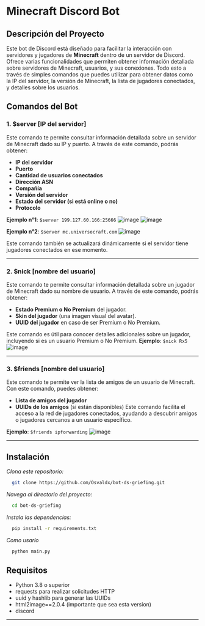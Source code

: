 # Minecraft Discord Bot

## Descripción del Proyecto

Este bot de Discord está diseñado para facilitar la interacción con servidores y jugadores de **Minecraft** dentro de un servidor de Discord. Ofrece varias funcionalidades que permiten obtener información detallada sobre servidores de Minecraft, usuarios, y sus conexiones. Todo esto a través de simples comandos que puedes utilizar para obtener datos como la IP del servidor, la versión de Minecraft, la lista de jugadores conectados, y detalles sobre los usuarios.

## Comandos del Bot

### 1. **$server [IP del servidor]**

Este comando te permite consultar información detallada sobre un servidor de Minecraft dado su IP y puerto. A través de este comando, podrás obtener:

- **IP del servidor**
- **Puerto**
- **Cantidad de usuarios conectados**
- **Dirección ASN**
- **Compañía**
- **Versión del servidor**
- **Estado del servidor (si está online o no)**
- **Protocolo**

**Ejemplo n°1**: `$server 199.127.60.166:25666`
![image](https://github.com/user-attachments/assets/dd6b4138-cf09-46f6-bff4-b076e2273404)
![image](https://github.com/user-attachments/assets/bba0c78b-71f3-4f1f-8326-7eb6fdc4fa47)

**Ejemplo n°2**: `$server mc.universocraft.com`
![image](https://github.com/user-attachments/assets/504d8a44-53d4-42b9-b1cb-69c04c7bb141)


Este comando también se actualizará dinámicamente si el servidor tiene jugadores conectados en ese momento.

---

### 2. **$nick [nombre del usuario]**

Este comando te permite consultar información detallada sobre un jugador de Minecraft dado su nombre de usuario. A través de este comando, podrás obtener:

- **Estado Premium o No Premium** del jugador.
- **Skin del jugador** (una imagen visual del avatar).
- **UUID del jugador** en caso de ser Premium o No Premium.

Este comando es útil para conocer detalles adicionales sobre un jugador, incluyendo si es un usuario Premium o No Premium.
**Ejemplo**: `$nick Rx5`
![image](https://github.com/user-attachments/assets/c1e71df0-b50b-4503-bd74-9a07a3cb4adb)

---

### 3. **$friends [nombre del usuario]**

Este comando te permite ver la lista de amigos de un usuario de Minecraft. Con este comando, puedes obtener:

- **Lista de amigos del jugador**
- **UUIDs de los amigos** (si están disponibles)
Este comando facilita el acceso a la red de jugadores conectados, ayudando a descubrir amigos o jugadores cercanos a un usuario específico.

**Ejemplo**: `$friends ipforwarding`
![image](https://github.com/user-attachments/assets/02e60d5e-ebcf-4419-8bfe-d95a79b7fc4e)

---

## Instalación
*Clona este repositorio:*
```bash
  git clone https://github.com/Osvaldx/bot-ds-griefing.git
```
*Navega al directorio del proyecto:*
```bash
  cd bot-ds-griefing
```
*Instala las dependencias:*
```bash
  pip install -r requirements.txt
```
*Como usarlo*
```bash
  python main.py
```

## Requisitos
- Python 3.8 o superior
- requests para realizar solicitudes HTTP
- uuid y hashlib para generar las UUIDs
- html2image==2.0.4 (importante que sea esta version)
- discord
---
